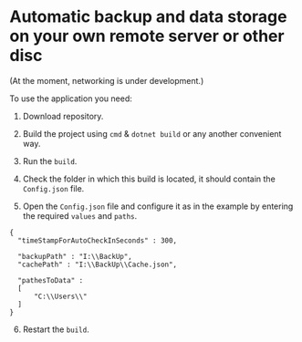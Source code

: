 <H1> Automatic backup and data storage on your own remote server or other disc</H1>

(At the moment, networking is under development.)

To use the application you need:

1. Download repository.

2. Build the project using `cmd` & `dotnet build` or any another convenient way.

3. Run the `build`.

4. Check the folder in which this build is located, it should contain the `Config.json` file.

5. Open the `Config.json` file and configure it as in the example by entering the required `values` and `paths`.

```
{
  "timeStampForAutoCheckInSeconds" : 300, 

  "backupPath" : "I:\\BackUp", 
  "cachePath" : "I:\\BackUp\\Cache.json",

  "pathesToData" : 
  [
	  "C:\\Users\\"
  ]
}
```
6. Restart the `build`.